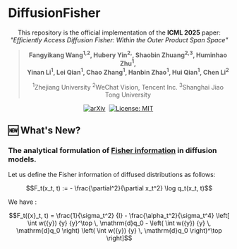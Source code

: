 # DiffusionFisher

<div align="center">

This repository is the official implementation of the **ICML 2025** paper:
_"Efficiently Access Diffusion Fisher: Within the Outer Product Span Space"_ 

> **Fangyikang Wang<sup>1,2</sup>, Hubery Yin<sup>2,</sup>, Shaobin Zhuang<sup>2,3</sup>, Huminhao Zhu<sup>1</sup>, <br> Yinan Li<sup>1</sup>, Lei Qian<sup>1</sup>, Chao Zhang<sup>1</sup>, Hanbin Zhao<sup>1</sup>, Hui Qian<sup>1</sup>, Chen Li<sup>2</sup>**
> 
> <sup>1</sup>Zhejiang University <sup>2</sup>WeChat Vision, Tencent Inc. <sup>3</sup>Shanghai Jiao Tong University  

[![arXiv](https://img.shields.io/badge/arXiv%20paper-2505.23264-b31b1b.svg)](https://www.arxiv.org/abs/2505.23264)&nbsp;
[![License: MIT](https://img.shields.io/badge/License-MIT-yellow.svg)](https://opensource.org/licenses/MIT)&nbsp;

</div>

## 🆕 What's New?
### The analytical formulation of [Fisher information](https://en.wikipedia.org/wiki/Fisher_information) in diffusion models.

Let us define the Fisher information of diffused distributions as follows:
```math
F_t(x_t, t) := - \frac{\partial^2}{\partial x_t^2} \log q_t(x_t, t)
```
We have :
```math
F_t({x}_t, t) = \frac{1}{\sigma_t^2} {I} - \frac{\alpha_t^2}{\sigma_t^4} \left[ 
    \int w({y}) {y} {y}^\top \, \mathrm{d}q_0
    - \left( \int w({y}) {y} \, \mathrm{d}q_0 \right) \left( \int w({y}) {y} \, \mathrm{d}q_0 \right)^\top
\right]
```




